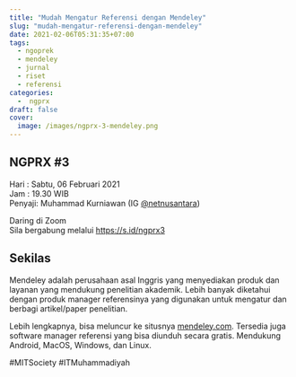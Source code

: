 ```yaml
---
title: "Mudah Mengatur Referensi dengan Mendeley"
slug: "mudah-mengatur-referensi-dengan-mendeley"
date: 2021-02-06T05:31:35+07:00
tags: 
  - ngoprek
  - mendeley
  - jurnal
  - riset
  - referensi
categories:
  -  ngprx
draft: false
cover: 
  image: /images/ngprx-3-mendeley.png
---
```

NGPRX #3
---

Hari   : Sabtu, 06 Februari 2021   
Jam    : 19.30 WIB   
Penyaji: Muhammad Kurniawan (IG [@netnusantara](https://www.instagram.com/netnusantara/))   

Daring di Zoom   
Sila bergabung melalui <https://s.id/ngprx3>  


## Sekilas
Mendeley adalah perusahaan asal Inggris yang menyediakan produk dan layanan yang mendukung penelitian akademik. Lebih banyak diketahui dengan produk manager referensinya yang digunakan untuk mengatur dan berbagi artikel/paper penelitian.

Lebih lengkapnya, bisa meluncur ke situsnya [mendeley.com](https://www.mendeley.com). Tersedia juga software manager referensi yang bisa diunduh secara gratis. Mendukung Android, MacOS, Windows, dan Linux.


#MITSociety
#ITMuhammadiyah
